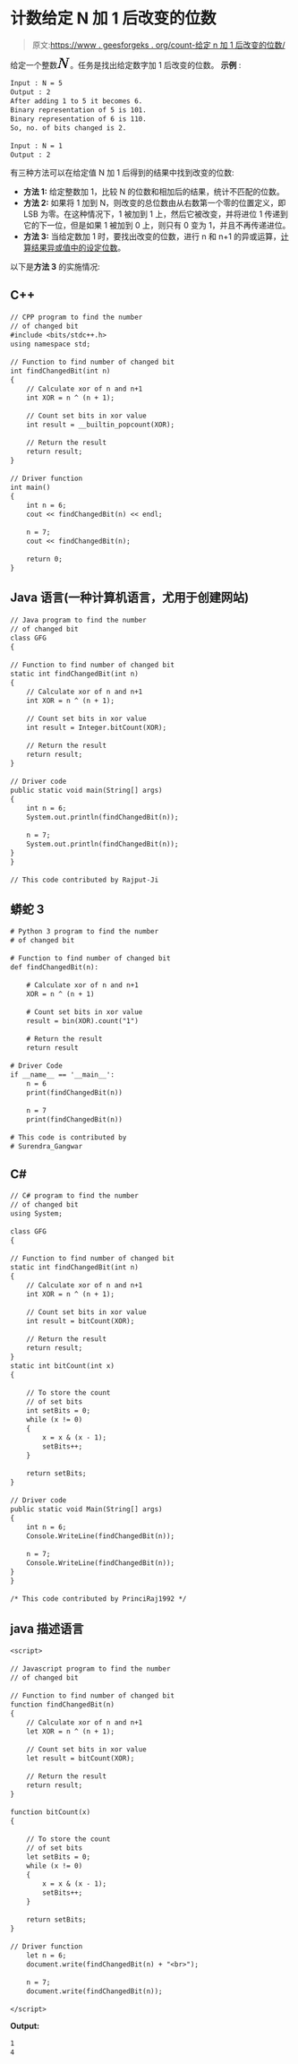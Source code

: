 # 计数给定 N 加 1 后改变的位数

> 原文:[https://www . geesforgeks . org/count-给定 n 加 1 后改变的位数/](https://www.geeksforgeeks.org/count-number-of-bits-changed-after-adding-1-to-given-n/)

给定一个整数![N  ](img/05447a6f3ec73065b361522074101320.png "Rendered by QuickLaTeX.com")。任务是找出给定数字加 1 后改变的位数。
**示例** :

```
Input : N = 5
Output : 2
After adding 1 to 5 it becomes 6.
Binary representation of 5 is 101.
Binary representation of 6 is 110.
So, no. of bits changed is 2.

Input : N = 1
Output : 2
```

有三种方法可以在给定值 N 加 1 后得到的结果中找到改变的位数:

*   **方法 1:** 给定整数加 1，比较 N 的位数和相加后的结果，统计不匹配的位数。
*   **方法 2:** 如果将 1 加到 N，则改变的总位数由从右数第一个零的位置定义，即 LSB 为零。在这种情况下，1 被加到 1 上，然后它被改变，并将进位 1 传递到它的下一位，但是如果 1 被加到 0 上，则只有 0 变为 1，并且不再传递进位。
*   **方法 3:** 当给定数加 1 时，要找出改变的位数，进行 n 和 n+1 的异或运算，[计算结果异或值中的设定位数](https://www.geeksforgeeks.org/count-set-bits-in-an-integer/)。

以下是**方法 3** 的实施情况:

## C++

```
// CPP program to find the number
// of changed bit
#include <bits/stdc++.h>
using namespace std;

// Function to find number of changed bit
int findChangedBit(int n)
{
    // Calculate xor of n and n+1
    int XOR = n ^ (n + 1);

    // Count set bits in xor value
    int result = __builtin_popcount(XOR);

    // Return the result
    return result;
}

// Driver function
int main()
{
    int n = 6;
    cout << findChangedBit(n) << endl;

    n = 7;
    cout << findChangedBit(n);

    return 0;
}
```

## Java 语言(一种计算机语言，尤用于创建网站)

```
// Java program to find the number
// of changed bit
class GFG
{

// Function to find number of changed bit
static int findChangedBit(int n)
{
    // Calculate xor of n and n+1
    int XOR = n ^ (n + 1);

    // Count set bits in xor value
    int result = Integer.bitCount(XOR);

    // Return the result
    return result;
}

// Driver code
public static void main(String[] args)
{
    int n = 6;
    System.out.println(findChangedBit(n));

    n = 7;
    System.out.println(findChangedBit(n));
}
}

// This code contributed by Rajput-Ji
```

## 蟒蛇 3

```
# Python 3 program to find the number
# of changed bit

# Function to find number of changed bit
def findChangedBit(n):

    # Calculate xor of n and n+1
    XOR = n ^ (n + 1)

    # Count set bits in xor value
    result = bin(XOR).count("1")

    # Return the result
    return result

# Driver Code
if __name__ == '__main__':
    n = 6
    print(findChangedBit(n))

    n = 7
    print(findChangedBit(n))

# This code is contributed by
# Surendra_Gangwar
```

## C#

```
// C# program to find the number
// of changed bit
using System;

class GFG
{

// Function to find number of changed bit
static int findChangedBit(int n)
{
    // Calculate xor of n and n+1
    int XOR = n ^ (n + 1);

    // Count set bits in xor value
    int result = bitCount(XOR);

    // Return the result
    return result;
}
static int bitCount(int x)
{

    // To store the count
    // of set bits
    int setBits = 0;
    while (x != 0)
    {
        x = x & (x - 1);
        setBits++;
    }

    return setBits;
}

// Driver code
public static void Main(String[] args)
{
    int n = 6;
    Console.WriteLine(findChangedBit(n));

    n = 7;
    Console.WriteLine(findChangedBit(n));
}
}

/* This code contributed by PrinciRaj1992 */
```

## java 描述语言

```
<script>

// Javascript program to find the number
// of changed bit

// Function to find number of changed bit
function findChangedBit(n)
{
    // Calculate xor of n and n+1
    let XOR = n ^ (n + 1);

    // Count set bits in xor value
    let result = bitCount(XOR);

    // Return the result
    return result;
}

function bitCount(x)
{

    // To store the count
    // of set bits
    let setBits = 0;
    while (x != 0)
    {
        x = x & (x - 1);
        setBits++;
    }

    return setBits;
}

// Driver function
    let n = 6;
    document.write(findChangedBit(n) + "<br>");

    n = 7;
    document.write(findChangedBit(n));

</script>
```

**Output:** 

```
1
4
```